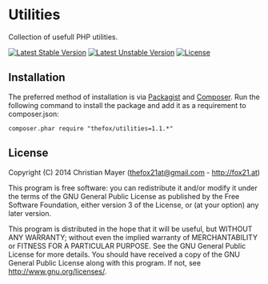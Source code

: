 # Utilities
Collection of usefull PHP utilities.

[![Latest Stable Version](https://poser.pugx.org/thefox/utilities/v/stable.png)](https://packagist.org/packages/thefox/utilities)
[![Latest Unstable Version](https://poser.pugx.org/thefox/utilities/v/unstable.png)](https://packagist.org/packages/thefox/utilities)
[![License](https://poser.pugx.org/thefox/utilities/license.png)](https://packagist.org/packages/thefox/utilities)

## Installation
The preferred method of installation is via [Packagist](https://packagist.org/packages/thefox/utilities) and [Composer](https://getcomposer.org/). Run the following command to install the package and add it as a requirement to composer.json:

`composer.phar require "thefox/utilities=1.1.*"`

## License
Copyright (C) 2014 Christian Mayer (<thefox21at@gmail.com> - <http://fox21.at>)

This program is free software: you can redistribute it and/or modify it under the terms of the GNU General Public License as published by the Free Software Foundation, either version 3 of the License, or (at your option) any later version.

This program is distributed in the hope that it will be useful, but WITHOUT ANY WARRANTY; without even the implied warranty of MERCHANTABILITY or FITNESS FOR A PARTICULAR PURPOSE. See the GNU General Public License for more details. You should have received a copy of the GNU General Public License along with this program. If not, see <http://www.gnu.org/licenses/>.
